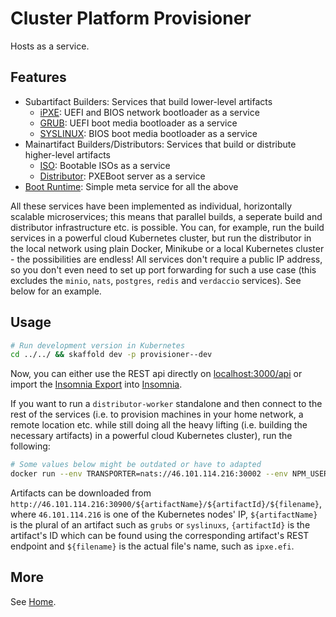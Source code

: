# Cluster Platform Provisioner

Hosts as a service.

## Features

- Subartifact Builders: Services that build lower-level artifacts
  - [iPXE](./packages/ipxe-manager/src/svc.js): UEFI and BIOS network bootloader as a service
  - [GRUB](./packages/grub-manager/src/svc.js): UEFI boot media bootloader as a service
  - [SYSLINUX](./packages/syslinux-manager/src/svc.js): BIOS boot media bootloader as a service
- Mainartifact Builders/Distributors: Services that build or distribute higher-level artifacts
  - [ISO](./packages/iso-manager/src/svc.js): Bootable ISOs as a service
  - [Distributor](./packages/distributor-manager/src/svc.js): PXEBoot server as a service
- [Boot Runtime](./packages/bootruntime/src/svc.js): Simple meta service for all the above

All these services have been implemented as individual, horizontally scalable microservices; this means that parallel builds, a seperate build and distributor infrastructure etc. is possible. You can, for example, run the build services in a powerful cloud Kubernetes cluster, but run the distributor in the local network using plain Docker, Minikube or a local Kubernetes cluster - the possibilities are endless! All services don't require a public IP address, so you don't even need to set up port forwarding for such a use case (this excludes the `minio`, `nats`, `postgres`, `redis` and `verdaccio` services). See below for an example.

## Usage

```bash
# Run development version in Kubernetes
cd ../../ && skaffold dev -p provisioner--dev
```

Now, you can either use the REST api directly on [localhost:3000/api](http://localhost:3000/api) or import the [Insomnia Export](./packages/insomnia/src/workspace.json) into [Insomnia](https://insomnia.rest/).

If you want to run a `distributor-worker` standalone and then connect to the rest of the services (i.e. to provision machines in your home network, a remote location etc. while still doing all the heavy lifting (i.e. building the necessary artifacts) in a powerful cloud Kubernetes cluster), run the following:

```bash
# Some values below might be outdated or have to adapted
docker run --env TRANSPORTER=nats://46.101.114.216:30002 --env NPM_USER=verdaccio-user --env NPM_PASS=verdaccio-password --env NPM_EMAIL=verdaccio-user@example.com --env NPM_REGISTRY=http://46.101.114.216:30004 --env CLUSTERPLATFORM_DISTRIBUTOR_TAG=sol-earth-eu-de-bw-fds-bbronn-hirschkopfweg-8-pojtinger-felix-local --cap-add=NET_ADMIN --net=host registry.gitlab.com/clusterplatform/clusterplatform/distributor-worker:085e550-dirty
```

Artifacts can be downloaded from `http://46.101.114.216:30900/${artifactName}/${artifactId}/${filename}`, where `46.101.114.216` is one of the Kubernetes nodes' IP, `${artifactName}` is the plural of an artifact such as `grubs` or `syslinuxs`, `{artifactId}` is the artifact's ID which can be found using the corresponding artifact's REST endpoint and `${filename}` is the actual file's name, such as `ipxe.efi`.

## More

See [Home](../site/src/index.md).
